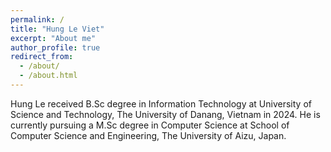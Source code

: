 ```yaml
---
permalink: /
title: "Hung Le Viet"
excerpt: "About me"
author_profile: true
redirect_from: 
  - /about/
  - /about.html
---
```


Hung Le received B.Sc degree in Information Technology at University of Science and Technology, The University of Danang, Vietnam in 2024. He is currently pursuing a M.Sc degree in Computer Science at School of Computer Science and Engineering, The University of Aizu, Japan. 


